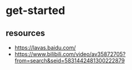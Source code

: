 # get-started



## resources
- https://lavas.baidu.com/
- https://www.bilibili.com/video/av35872705?from=search&seid=5831442481300222879
